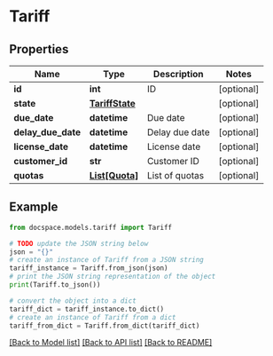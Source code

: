 # Tariff


## Properties

Name | Type | Description | Notes
------------ | ------------- | ------------- | -------------
**id** | **int** | ID | [optional] 
**state** | [**TariffState**](TariffState.md) |  | [optional] 
**due_date** | **datetime** | Due date | [optional] 
**delay_due_date** | **datetime** | Delay due date | [optional] 
**license_date** | **datetime** | License date | [optional] 
**customer_id** | **str** | Customer ID | [optional] 
**quotas** | [**List[Quota]**](Quota.md) | List of quotas | [optional] 

## Example

```python
from docspace.models.tariff import Tariff

# TODO update the JSON string below
json = "{}"
# create an instance of Tariff from a JSON string
tariff_instance = Tariff.from_json(json)
# print the JSON string representation of the object
print(Tariff.to_json())

# convert the object into a dict
tariff_dict = tariff_instance.to_dict()
# create an instance of Tariff from a dict
tariff_from_dict = Tariff.from_dict(tariff_dict)
```
[[Back to Model list]](../README.md#documentation-for-models) [[Back to API list]](../README.md#documentation-for-api-endpoints) [[Back to README]](../README.md)


